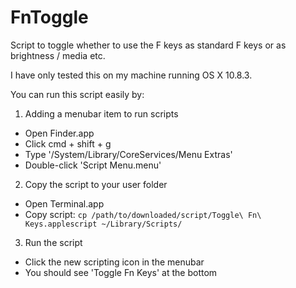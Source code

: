 FnToggle
========

Script to toggle whether to use the F keys as standard F keys or as brightness / media etc.

I have only tested this on my machine running OS X 10.8.3.

You can run this script easily by:

1. Adding a menubar item to run scripts
  * Open Finder.app
  * Click cmd + shift + g
  * Type '/System/Library/CoreServices/Menu Extras'
  * Double-click 'Script Menu.menu'
2. Copy the script to your user folder
  * Open Terminal.app
  * Copy script: ```cp /path/to/downloaded/script/Toggle\ Fn\ Keys.applescript ~/Library/Scripts/```
3. Run the script
  * Click the new scripting icon in the menubar
  * You should see 'Toggle Fn Keys' at the bottom

